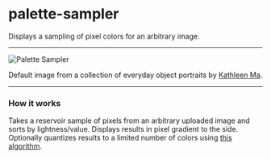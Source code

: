 # palette-sampler
Displays a sampling of pixel colors for an arbitrary image.

---

![Palette Sampler](https://cloud.githubusercontent.com/assets/4650077/6957458/38593ac4-d8c9-11e4-9284-ed2d52438392.png)

Default image from a collection of everyday object portraits by [Kathleen Ma](http://www.kathleenma.com/).

---

### How it works

Takes a reservoir sample of pixels from an arbitrary uploaded image and sorts by lightness/value. Displays results in pixel gradient to the side. Optionally quantizes results to a limited number of colors using [this algorithm](https://gist.github.com/nrabinowitz/1104622).
